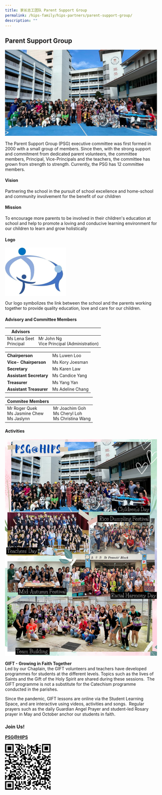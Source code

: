 ```yaml
---
title: 家长志工团队 Parent Support Group
permalink: /hips-family/hips-partners/parent-support-group/
description: ""
---
```

## Parent Support Group

![](/images/HIPS%20PSG%20Group%20Photo.jpg)

The Parent Support Group (PSG) executive committee was first formed in 2000 with a small group of members. Since then, with the strong support and commitment from dedicated parent volunteers, the committee members, Principal, Vice-Principals and the teachers, the committee has grown from strength to strength. Currently, the PSG has 12 committee members.&nbsp;

#### Vision


Partnering the school in the pursuit of school excellence and home-school and community involvement for the benefit of our children

#### Mission


To encourage more parents to be involved in their children's education at school and help to promote a loving and conducive learning environment for our children to learn and grow holistically

#### Logo

<img style="width: 40%;" src="/images/HIPS%20PSG%20Logo%20V2022.jpg" align="center"> 

Our logo symbolizes the link between the school and the parents working together to provide quality education, love and care for our children.

#### Advisory and Committee Members


| **Advisors**|  |  
| -------- | -------- | 
|Ms Lena Seet <br> Principal | Mr John Ng <br> Vice Principal (Administration)|


|  |  | 
| -------- | -------- | 
| **Chairperson**&nbsp;  |Ms&nbsp;Luwen Loo     | 
|**Vice- Chairperson**|Ms Kory Joesman |
|**Secretary**&nbsp;|Ms Karen Law|
|**Assistant Secretary**|Ms Candice Yang|
|**Treasurer**|Ms Yang Yan |
|**Assistant Treasurer**|Ms Adeline Chang|

| Commitee Members |  | 
| -------- | -------- | 
| Mr Roger Quek <br> Ms Jasmine Chew <br> Ms Jaslynn  | Mr Joachim Goh  <br> Ms Cheryl Loh <br>Ms Christina Wang  |   



#### Activities

![](/images/PSG@HIPS_2.jpg)

**GIFT - Growing in Faith Together**  
Led by our Chaplain, the GIFT volunteers and teachers have developed programmes for students at the different levels. Topics such as the lives of Saints and the Gift of the Holy Spirit are shared during these sessions.&nbsp;&nbsp;The GIFT programme is not a substitute for the Catechism programme conducted in the parishes.&nbsp;  

Since the pandemic, GIFT lessons are online via the Student Learning Space, and are interactive using videos, activities and songs.&nbsp; Regular prayers such as the daily Guardian Angel Prayer and student-led Rosary prayer in May and October anchor our students in faith.  
  


### Join Us!


[**PSG@HIPS**](https://tinyurl.com/PSGatHIPS)


<img style="width: 30%;" src="/images/PSG QR.png" align="left">